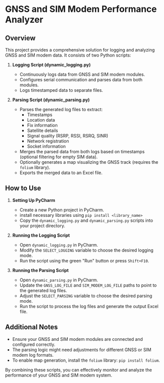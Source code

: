 # GNSS and SIM Modem Performance Analyzer

## Overview

This project provides a comprehensive solution for logging and analyzing GNSS and SIM modem data. It consists of two Python scripts:

1. **Logging Script (dynamic_logging.py)**
   - Continuously logs data from GNSS and SIM modem modules.
   - Configures serial communication and parses data from both modules.
   - Logs timestamped data to separate files.

2. **Parsing Script (dynamic_parsing.py)**
   - Parses the generated log files to extract:
     - Timestamps
     - Location data
     - Fix information
     - Satellite details
     - Signal quality (RSRP, RSSI, RSRQ, SINR)
     - Network registration
     - Socket information
   - Merges the parsed data from both logs based on timestamps (optional filtering for empty SIM data).
   - Optionally generates a map visualizing the GNSS track (requires the `folium` library).
   - Exports the merged data to an Excel file.

## How to Use

1. **Setting Up PyCharm**
   - Create a new Python project in PyCharm.
   - install necessary libraries using `pip install <library_name>`
   - Copy the `dynamic_logging.py` and `dynamic_parsing.py` scripts into your project directory.

2. **Running the Logging Script**
   - Open `dynamic_logging.py` in PyCharm.
   - Modify the `SELECT_LOGGING` variable to choose the desired logging mode.
   - Run the script using the green "Run" button or press `Shift+F10`.

3. **Running the Parsing Script**
   - Open `dynamic_parsing.py` in PyCharm.
   - Update the `GNSS_LOG_FILE` and `SIM_MODEM_LOG_FILE` paths to point to the generated log files.
   - Adjust the `SELECT_PARSING` variable to choose the desired parsing mode.
   - Run the script to process the log files and generate the output Excel file.

## Additional Notes

- Ensure your GNSS and SIM modem modules are connected and configured correctly.
- The parsing logic might need adjustments for different GNSS or SIM modem log formats.
- To enable map generation, install the `folium` library: `pip install folium`.

By combining these scripts, you can effectively monitor and analyze the performance of your GNSS and SIM modem system.
